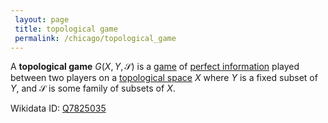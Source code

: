 ```yaml
---
 layout: page
 title: topological game
 permalink: /chicago/topological_game
---
```

A **topological game** $G(X, Y, \mathcal S)$ is a [game](https://mathgloss.github.io/MathGloss/chicago/game) of [perfect information](https://mathgloss.github.io/MathGloss/chicago/perfect_information) played between two players on a [topological space](https://mathgloss.github.io/MathGloss/chicago/topological_space) $X$ where $Y$ is a fixed subset of $Y$, and $\mathcal S$ is some family of subsets of $X$. 

Wikidata ID: [Q7825035](https://www.wikidata.org/wiki/Q7825035)